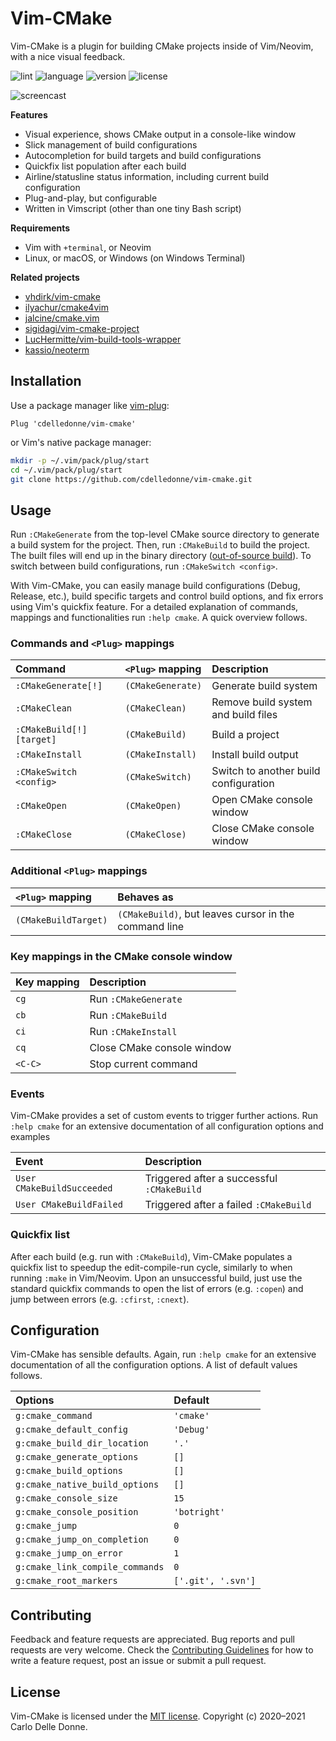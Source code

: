 # Vim-CMake

Vim-CMake is a plugin for building CMake projects inside of Vim/Neovim, with a
nice visual feedback.

![lint](https://img.shields.io/circleci/build/github/cdelledonne/vim-cmake?label=lint&logo=circleci)
![language](https://img.shields.io/github/languages/top/cdelledonne/vim-cmake)
![version](https://img.shields.io/github/v/tag/cdelledonne/vim-cmake?label=version&sort=semver)
![license](https://img.shields.io/github/license/cdelledonne/vim-cmake)

![screencast][screencast]

**Features**

* Visual experience, shows CMake output in a console-like window
* Slick management of build configurations
* Autocompletion for build targets and build configurations
* Quickfix list population after each build
* Airline/statusline status information, including current build configuration
* Plug-and-play, but configurable
* Written in Vimscript (other than one tiny Bash script)

**Requirements**

* Vim with `+terminal`, or Neovim
* Linux, or macOS, or Windows (on Windows Terminal)

**Related projects**

* [vhdirk/vim-cmake][vim-cmake]
* [ilyachur/cmake4vim][cmake4vim]
* [jalcine/cmake.vim][cmake.vim]
* [sigidagi/vim-cmake-project][vim-cmake-project]
* [LucHermitte/vim-build-tools-wrapper][LucHermitte/vim-build-tools-wrapper]
* [kassio/neoterm][neoterm]

<!--=========================================================================-->

## Installation

Use a package manager like [vim-plug][vim-plug]:

```vim
Plug 'cdelledonne/vim-cmake'
```

or Vim's native package manager:

```sh
mkdir -p ~/.vim/pack/plug/start
cd ~/.vim/pack/plug/start
git clone https://github.com/cdelledonne/vim-cmake.git
```

<!--=========================================================================-->

## Usage

Run `:CMakeGenerate` from the top-level CMake source directory to generate a
build system for the project.  Then, run `:CMakeBuild` to build the project.
The built files will end up in the binary directory ([out-of-source
build][oos]).  To switch between build configurations, run `:CMakeSwitch
<config>`.

With Vim-CMake, you can easily manage build configurations (Debug, Release,
etc.), build specific targets and control build options, and fix errors using
Vim's quickfix feature.  For a detailed explanation of commands, mappings and
functionalities run `:help cmake`.  A quick overview follows.

### Commands and `<Plug>` mappings

| Command                   | `<Plug>` mapping  | Description                           |
|:--------------------------|:------------------|:--------------------------------------|
| `:CMakeGenerate[!]`       | `(CMakeGenerate)` | Generate build system                 |
| `:CMakeClean`             | `(CMakeClean)`    | Remove build system and build files   |
| `:CMakeBuild[!] [target]` | `(CMakeBuild)`    | Build a project                       |
| `:CMakeInstall`           | `(CMakeInstall)`  | Install build output                  |
| `:CMakeSwitch <config>`   | `(CMakeSwitch)`   | Switch to another build configuration |
| `:CMakeOpen`              | `(CMakeOpen)`     | Open CMake console window             |
| `:CMakeClose`             | `(CMakeClose)`    | Close CMake console window            |

### Additional `<Plug>` mappings

| `<Plug>` mapping     | Behaves as                                            |
|:---------------------|:------------------------------------------------------|
| `(CMakeBuildTarget)` | `(CMakeBuild)`, but leaves cursor in the command line |

### Key mappings in the CMake console window

| Key mapping | Description                |
|:------------|:---------------------------|
| `cg`        | Run `:CMakeGenerate`       |
| `cb`        | Run `:CMakeBuild`          |
| `ci`        | Run `:CMakeInstall`        |
| `cq`        | Close CMake console window |
| `<C-C>`     | Stop current command       |

### Events

Vim-CMake provides a set of custom events to trigger further actions.
Run `:help cmake` for an extensive documentation of all configuration options and examples

| Event                           | Description                               |
|:--------------------------------|:------------------------------------------|
| `User CMakeBuildSucceeded`      | Triggered after a successful `:CMakeBuild`|
| `User CMakeBuildFailed`         | Triggered after a failed `:CMakeBuild`    |

### Quickfix list

After each build (e.g. run with `:CMakeBuild`), Vim-CMake populates a quickfix
list to speedup the edit-compile-run cycle, similarly to when running `:make` in
Vim/Neovim.  Upon an unsuccessful build, just use the standard quickfix commands
to open the list of errors (e.g. `:copen`) and jump between errors (e.g.
`:cfirst`, `:cnext`).

<!--=========================================================================-->

## Configuration

Vim-CMake has sensible defaults. Again, run `:help cmake` for an extensive
documentation of all the configuration options.  A list of default values
follows.

| Options                         | Default            |
|:--------------------------------|:-------------------|
| `g:cmake_command`               | `'cmake'`          |
| `g:cmake_default_config`        | `'Debug'`          |
| `g:cmake_build_dir_location`    | `'.'`              |
| `g:cmake_generate_options`      | `[]`               |
| `g:cmake_build_options`         | `[]`               |
| `g:cmake_native_build_options`  | `[]`               |
| `g:cmake_console_size`          | `15`               |
| `g:cmake_console_position`      | `'botright'`       |
| `g:cmake_jump`                  | `0`                |
| `g:cmake_jump_on_completion`    | `0`                |
| `g:cmake_jump_on_error`         | `1`                |
| `g:cmake_link_compile_commands` | `0`                |
| `g:cmake_root_markers`          | `['.git', '.svn']` |

<!--=========================================================================-->

## Contributing

Feedback and feature requests are appreciated.  Bug reports and pull requests
are very welcome.  Check the [Contributing Guidelines][contributing] for how to
write a feature request, post an issue or submit a pull request.

<!--=========================================================================-->

## License

Vim-CMake is licensed under the [MIT license][license].  Copyright (c)
2020&ndash;2021 Carlo Delle Donne.

<!--=========================================================================-->

[screencast]: https://user-images.githubusercontent.com/24732205/88468329-18aad100-cee2-11ea-94f4-f2ac59a2e6b9.gif
[vim-cmake]: https://github.com/vhdirk/vim-cmake
[cmake4vim]: https://github.com/ilyachur/cmake4vim
[cmake.vim]: https://github.com/jalcine/cmake.vim
[vim-cmake-project]: https://github.com/sigidagi/vim-cmake-project
[LucHermitte/vim-build-tools-wrapper]: https://github.com/LucHermitte/vim-build-tools-wrapper
[neoterm]: https://github.com/kassio/neoterm
[vim-plug]: https://github.com/junegunn/vim-plug
[oos]: https://cprieto.com/posts/2016/10/cmake-out-of-source-build.html
[contributing]: ./CONTRIBUTING.md
[license]: ./LICENSE
